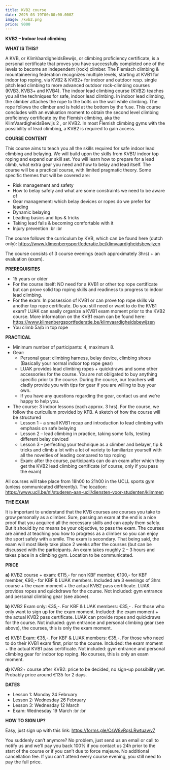 ```yaml
---
title: KVB2 course
date: 2025-03-19T00:00:00.000Z
image: /kvb2.png
price: 9000
---
```


**KVB2 – Indoor lead climbing**

**WHAT IS THIS?**

A KVB, or KlimVaardigheidsBewijs, or climbing proficiency certificate, is a personal certificate that proves you have successfully completed one of the levels to become an independent (rock) climber. The Flemisch climbing & mountaineering federation recognizes multiple levels, starting at KVB1 for indoor top roping, via KVB2 & KVB2+ for indoor and outdoor resp. single pitch lead climbing to more advanced outdoor rock-climbing courses (KVB3, KVB3+ and KVB4). The indoor lead climbing course (KVB2) teaches you all the techniques for safe, indoor lead climbing. In indoor lead climbing, the climber attaches the rope to the bolts on the wall while climbing. The rope follows the climber and is held at the bottom by the fuse. This course concludes with an evaluation moment to obtain the second level climbing proficiency certificate by the Flemish climbing, aka the KlimVaardigheidsBewijs 2 , or KVB2. In most Flemish climbing gyms with the possibility of lead climbing, a KVB2 is required to gain access.

**COURSE CONTENT**

This course aims to teach you all the skills required for safe indoor lead climbing and belaying. We will build upon the skills from KVB1/ indoor top roping and expand our skill set. You will learn how to prepare for a lead climb, what extra gear you need and how to belay and lead itself. The course will be a practical course, with limited pragmatic theory. Some specific themes that will be covered are:

- Risk management and safety
- How to belay safely and what are some constraints we need to be aware of
- Gear management: which belay devices or ropes do we prefer for leading
- Dynamic belaying
- Leading basics and tips & tricks
- Taking lead falls & becoming comfortable with it
- Injury prevention
  :br
  :br

The course follows the curriculum by KVB, which can be found here (dutch only): <https://www.klimenbergsportfederatie.be/klimvaardigheidsbewijzen>

The course consists of 3 course evenings (each approximately 3hrs) + an evaluation (exam).

**PREREQUISITES**

- 15 years or older
- For the course itself: NO need for a KVB1 or other top rope certificate but can prove solid top roping skills and readiness to progress to indoor lead climbing.
- For the exam: In possession of KVB1 or can prove top rope skills via another top rope certificate. Do you still need or want to do the KVB1 exam? LUAK can easily organize a KVB1 exam moment prior to the KVB2 course. More information on the KVB1 exam can be found here: <https://www.klimenbergsportfederatie.be/klimvaardigheidsbewijzen>
- You climb 5a/b in top rope

**PRACTICAL**

- Minimum number of participants: 4, maximum 8.
- Gear:
  - Personal gear: climbing harness, belay device, climbing shoes (Basically your normal indoor top rope gear)
  - LUAK provides lead climbing ropes + quickdraws and some other accessories for the course. You are not obligated to buy anything specific prior to the course. During the course, our teachers will cladly provide you with tips for gear if you are willing to buy your own.
  - If you have any questions regarding the gear, contact us and we’re happy to help you.
- The course: 3 indoor lessons (each approx. 3 hrs). For the course, we follow the curicullum provided by KFB. A sketch of how the course will be structured
  - Lesson 1 – a small KVB1 recap and introduction to lead climbing with emphasis on safe belaying
  - Lesson 2 – lead climbing in practice, taking some falls, testing different belay deviced
  - Lesson 3 – perfecting your technique as a climber and belayer, tip & tricks and climb a lot with a lot of variety to familiarize yourself with all the novelties of leading compared to top roping
  - Exam: after the course, participants can do an exam after which they get the KVB2 lead climbing certificate (of course, only if you pass the exam)

All courses will take place from 18h00 to 21h00 in the UCLL sports gym (unless communicated differently). The location: <https://www.ucll.be/nl/studeren-aan-ucll/diensten-voor-studenten/klimmen>

**THE EXAM**

It is important to understand that the KVB courses are courses you take to grow personally as a climber. Sure, passing an exam at the end is a nice proof that you acquired all the necessary skills and can apply them safely. But it should by no means be your objective, to pass the exam. The courses are aimed at teaching you how to progress as a climber so you can enjoy the sport safely with a smile. The exam is secondary. That being said, the exam will most likely take place 2 weeks after the courses (but can be discussed with the participants. An exam takes roughly 2 – 3 hours and takes place in a climbing gym. Location to be communicated.

**PRICE**

**a)** KVB2 course + exam: €115,- for non KBF member, €100,- for KBF member, €90,- for KBF & LUAK members. Included are 3 evenings of 3hrs course + the exam moment + the actual KVB2 pass certificate. LUAK provides ropes and quickdraws for the course. Not included: gym entrance and personal climbing gear (see above).

**b)** KVB2 Exam only: €35,-. For KBF & LUAK members: €35,- . For those who only want to sign up for the exam moment. Included: the exam moment + the actual KVB2 pass certificate. LUAK can provide ropes and quickdraws for the course. Not included: gym entrance and personal climbing gear (see above), the courses, this is only the exam moment.

**c)** KVB1 Exam: €35,-. For KBF & LUAK members: €35,-. For those who need to do their KVB1 exam first, prior to the course. Included: the exam moment + the actual KVB1 pass certificate. Not included: gym entrance and personal climbing gear for indoor top roping. No courses, this is only an exam moment.

**d)** KVB2+ course after KVB2: price to be decided, no sign-up possibility yet. Probably price around €135 for 2 days.

**DATES**

- Lesson 1: Monday 24 February
- Lesson 2: Wednesday 26 February
- Lesson 3: Wednesday 12 March
- Exam: Wednesday 19 March
  :br
  :br

**HOW TO SIGN UP?**

Easy, just sign up with this link: <https://forms.gle/CsW8vRqsLRwtuawv7>

You suddenly can’t anymore? No problem, just send us an email or call to notify us and we’ll pay you back 100% if you contact us 24h prior to the start of the course or if you can’t due to force majeure. No additional cancellation fee. If you can’t attend every course evening, you still need to pay the full price.
